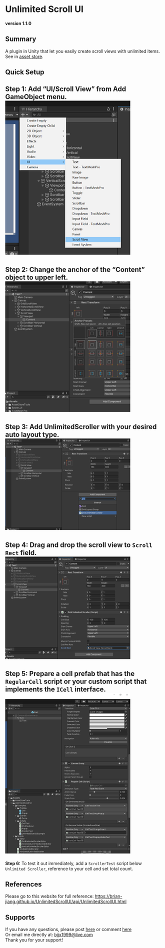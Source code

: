 # Unlimited Scroll UI
#### version 1.1.0

## Summary
A plugin in Unity that let you easily create scroll views with unlimited items. See in [asset store](http://u3d.as/2z2a).

## Quick Setup
**Step 1:** Add “UI/Scroll View” from Add GameObject menu.  
<img src="./Tools/DocFx/images/1.png" width=400>
----

**Step 2:** Change the anchor of the “Content” object to upper left.  
<img src="./Tools/DocFx/images/2.png" width=400>
----

**Step 3:** Add UnlimitedScroller with your desired auto layout type.  
<img src="./Tools/DocFx/images/3.png" width=400>
----

**Step 4:** Drag and drop the scroll view to `Scroll Rect` field.  
<img src="./Tools/DocFx/images/4.png" width=400>
----

**Step 5:** Prepare a cell prefab that has the `RegularCell` script or your custom script that implements the `ICell` interface.  
<img src="./Tools/DocFx/images/5.png" width=400>
----

**Step 6:** To test it out immediately, add a `ScrollerTest` script below `Unlimited Scroller`, reference to your cell and set total count.  

## References
Please go to this website for full reference: https://brian-jiang.github.io/UnlimitedScrollUI/api/UnlimitedScrollUI.html

## Supports
If you have any questions, please post [here](https://github.com/Brian-Jiang/UnlimitedScrollUI)
or comment [here](http://u3d.as/2z2a)  
Or email me directly at: [bjjx1999@live.com](mailto:bjjx1999@live.com)  
Thank you for your support!
